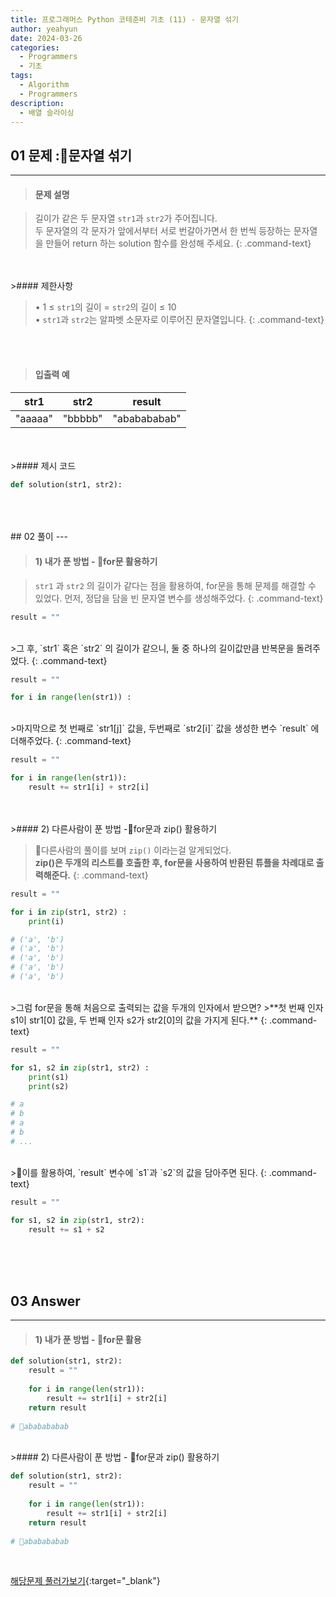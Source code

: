 ```yaml
---
title: 프로그래머스 Python 코테준비 기초 (11) - 문자열 섞기
author: yeahyun
date: 2024-03-26
categories:
  - Programmers
  - 기초
tags:
  - Algorithm
  - Programmers
description:
  - 배열 슬라이싱
---
```

## 01 문제 :문자열 섞기

---
>#### 문제 설명

>길이가 같은 두 문자열 `str1`과 `str2`가 주어집니다.  
>두 문자열의 각 문자가 앞에서부터 서로 번갈아가면서 한 번씩 등장하는 문자열을 만들어 return 하는 solution 함수를 완성해 주세요.
{: .command-text}

<BR>
<BR>
>#### 제한사항

>• 1 ≤ `str1`의 길이 = `str2`의 길이 ≤ 10  
>• `str1`과 `str2`는 알파벳 소문자로 이루어진 문자열입니다.
{: .command-text}
<BR>
<BR>

>#### 입출력 예

|str1|str2|result|
|---|---|---|
|"aaaaa"|"bbbbb"|"ababababab"|

<BR>

<br>
>#### 제시 코드

```python
def solution(str1, str2):
```

<br>
<br>
<BR>
## 02 풀이 
---

>#### 1) 내가 푼 방법 - for문 활용하기

>`str1` 과 `str2` 의 길이가 같다는 점을 활용하여, for문을 통해 문제를 해결할 수 있었다.
>먼저, 정답을 담을 빈 문자열 변수를 생성해주었다.
{: .command-text}

```python
result = ""
```

<br>
>그 후, `str1` 혹은 `str2` 의 길이가 같으니, 둘 중 하나의 길이값만큼 반복문을 돌려주었다.
{: .command-text}

```python
result = ""

for i in range(len(str1)) :
```

<br>
>마지막으로 첫 번째로 `str1[j]` 값을, 두번째로 `str2[i]` 값을 생성한 변수 `result` 에 더해주었다.
{: .command-text}

```python
result = ""

for i in range(len(str1)):
	result += str1[i] + str2[i]
```

<br>
<br>
>#### 2) 다른사람이 푼 방법 -for문과 zip() 활용하기

>다른사람의 풀이를 보며 `zip()` 이라는걸 알게되었다.  
>**zip()은 두개의 리스트를 호출한 후, for문을 사용하여 반환된 튜플을 차례대로 출력해준다.**
{: .command-text}

```python
result = ""

for i in zip(str1, str2) :
	print(i)

# ('a', 'b')
# ('a', 'b')
# ('a', 'b')
# ('a', 'b')
# ('a', 'b')
```

<br>
>그럼 for문을 통해 처음으로 출력되는 값을 두개의 인자에서 받으면?
>**첫 번째 인자 s1이 str1[0] 값을, 두 번째 인자 s2가 str2[0]의 값을 가지게 된다.** 
{: .command-text}

```python
result = ""

for s1, s2 in zip(str1, str2) :
	print(s1)
	print(s2)

# a
# b
# a
# b
# ...
```

<br>
>이를 활용하여, `result` 변수에 `s1`과 `s2`의 값을 담아주면 된다.
{: .command-text}

```python
result = ""

for s1, s2 in zip(str1, str2):  
    result += s1 + s2
```
<br>
<br>
<br>

## 03 Answer
---
>#### 1) 내가 푼 방법 - for문 활용

```python
def solution(str1, str2):
    result = ""
    
    for i in range(len(str1)):
        result += str1[i] + str2[i]
    return result
    
# ababababab
```

<br>
>#### 2) 다른사람이 푼 방법 - for문과 zip() 활용하기

```python
def solution(str1, str2):
    result = ""
    
    for i in range(len(str1)):
        result += str1[i] + str2[i]
    return result
    
# ababababab
```


<br>


[해당문제 풀러가보기](https://school.programmers.co.kr/learn/courses/30/lessons/181942){:target="_blank"}